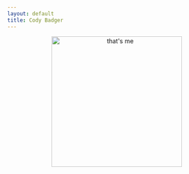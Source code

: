 ```yaml
---
layout: default
title: Cody Badger
---
```



<center><img src="https://scontent-sjc2-1.xx.fbcdn.net/v/t1.0-9/13178961_10105538264709946_3648789400077978272_n.jpg?oh=4ee30bc388e8db560c0539c8580a5ff7&oe=580425E9" alt="that's me" style="width:300px;" style="PADDING-TOP: 20px; PADDING-BOTTOM: 20px;"></center>
